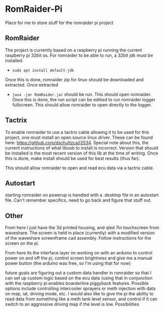 # RomRaider-Pi
Place for me to store stuff for the romraider pi project
## RomRaider
The project is currently based on a raspberry pi running the current raspberry pi 32bit os.
For romraider to be able to run, a 32bit jdk must be installed. 
- `sudo apt install default-jdk`

Once this is done, romraider zip for linux should be downloaded and extracted. Once extracted

- `java -jar RomRaider.jar`
should be run. This should open romraider. Once this is done, the run script can be editied to
run romraider logger fullscreen. This should allow romraider to open directly to the logger.
## Tactrix
To enable romraider to use a tactrix cable allowing it to be used for this project, one must 
install an open source linux driver. These can be found here:
https://github.com/dschultzca/j2534. Special note about this, the current
instructions of what libusb to install is incorrect. Version that should be installed is 
the most recent version of this lib at the time of writing. Once this is done, make install
should be used for best results (thus far). 

This should allow romraider to open and read ecu data via a tactrix cable.
## Autostart
starting romraider on powerup is handled with a .desktop file in an autostart file.
Can't remember specifics, need to go back and figure that stuff out.
## Other
From here I just have the 3d printed housing, and qled 7in touchscreen from waveshare.
The screen is held in place (currently) with a modified version of the waveshare screenframe
cad assembly. Follow instructions for the screen on the pi. 

From here its the interface layer im working on with an arduino to control power on and off the pi,
control screen brightness and give me a manual power button (the arduino was free, so I'm using that 
for now)

future goals are figuring out a custom data handler in romraider so that I can set up custom logic
based on the ecu data (using that in conjunction with the raspberry pi enables boarderline piggyback
features. Possible options include controlling intercooler sprayers or meth injection with data on
map, iat, driving mode, etc. I would also like to give the pi the ability to read data from something
like a meth tank level sensor, and control if it can switch to an aggressive driving map if the level is 
low. Possibilities
